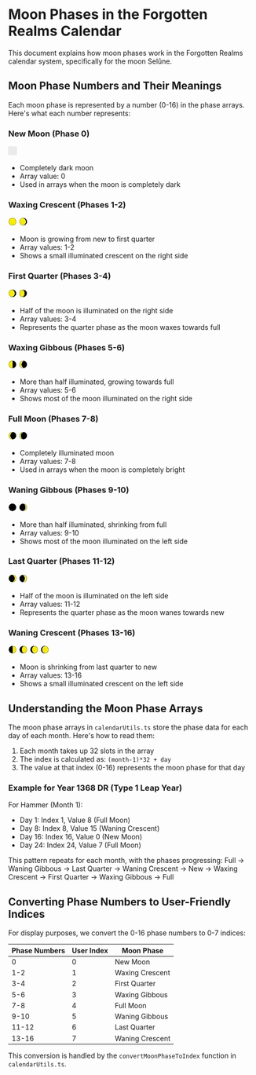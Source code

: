 # Moon Phases in the Forgotten Realms Calendar

This document explains how moon phases work in the Forgotten Realms calendar system, specifically for the moon Selûne.

## Moon Phase Numbers and Their Meanings

Each moon phase is represented by a number (0-16) in the phase arrays. Here's what each number represents:

### New Moon (Phase 0)

![New Moon](../public/images/moons/Moon_0.jpg)

- Completely dark moon
- Array value: 0
- Used in arrays when the moon is completely dark

### Waxing Crescent (Phases 1-2)

![Waxing Crescent](../public/images/moons/Moon_1.jpg) ![Waxing Crescent](../public/images/moons/Moon_2.jpg)

- Moon is growing from new to first quarter
- Array values: 1-2
- Shows a small illuminated crescent on the right side

### First Quarter (Phases 3-4)

![First Quarter](../public/images/moons/Moon_3.jpg) ![First Quarter](../public/images/moons/Moon_4.jpg)

- Half of the moon is illuminated on the right side
- Array values: 3-4
- Represents the quarter phase as the moon waxes towards full

### Waxing Gibbous (Phases 5-6)

![Waxing Gibbous](../public/images/moons/Moon_5.jpg) ![Waxing Gibbous](../public/images/moons/Moon_6.jpg)

- More than half illuminated, growing towards full
- Array values: 5-6
- Shows most of the moon illuminated on the right side

### Full Moon (Phases 7-8)

![Full Moon](../public/images/moons/Moon_7.jpg) ![Full Moon](../public/images/moons/Moon_8.jpg)

- Completely illuminated moon
- Array values: 7-8
- Used in arrays when the moon is completely bright

### Waning Gibbous (Phases 9-10)

![Waning Gibbous](../public/images/moons/Moon_9.jpg) ![Waning Gibbous](../public/images/moons/Moon_10.jpg)

- More than half illuminated, shrinking from full
- Array values: 9-10
- Shows most of the moon illuminated on the left side

### Last Quarter (Phases 11-12)

![Last Quarter](../public/images/moons/Moon_11.jpg) ![Last Quarter](../public/images/moons/Moon_12.jpg)

- Half of the moon is illuminated on the left side
- Array values: 11-12
- Represents the quarter phase as the moon wanes towards new

### Waning Crescent (Phases 13-16)

![Waning Crescent](../public/images/moons/Moon_13.jpg) ![Waning Crescent](../public/images/moons/Moon_14.jpg) ![Waning Crescent](../public/images/moons/Moon_15.jpg) ![Waning Crescent](../public/images/moons/Moon_16.jpg)

- Moon is shrinking from last quarter to new
- Array values: 13-16
- Shows a small illuminated crescent on the left side

## Understanding the Moon Phase Arrays

The moon phase arrays in `calendarUtils.ts` store the phase data for each day of each month. Here's how to read them:

1. Each month takes up 32 slots in the array
2. The index is calculated as: `(month-1)*32 + day`
3. The value at that index (0-16) represents the moon phase for that day

### Example for Year 1368 DR (Type 1 Leap Year)

For Hammer (Month 1):

- Day 1: Index 1, Value 8 (Full Moon)
- Day 8: Index 8, Value 15 (Waning Crescent)
- Day 16: Index 16, Value 0 (New Moon)
- Day 24: Index 24, Value 7 (Full Moon)

This pattern repeats for each month, with the phases progressing:
Full → Waning Gibbous → Last Quarter → Waning Crescent → New → Waxing Crescent → First Quarter → Waxing Gibbous → Full

## Converting Phase Numbers to User-Friendly Indices

For display purposes, we convert the 0-16 phase numbers to 0-7 indices:

| Phase Numbers | User Index | Moon Phase      |
| ------------- | ---------- | --------------- |
| 0             | 0          | New Moon        |
| 1-2           | 1          | Waxing Crescent |
| 3-4           | 2          | First Quarter   |
| 5-6           | 3          | Waxing Gibbous  |
| 7-8           | 4          | Full Moon       |
| 9-10          | 5          | Waning Gibbous  |
| 11-12         | 6          | Last Quarter    |
| 13-16         | 7          | Waning Crescent |

This conversion is handled by the `convertMoonPhaseToIndex` function in `calendarUtils.ts`.
